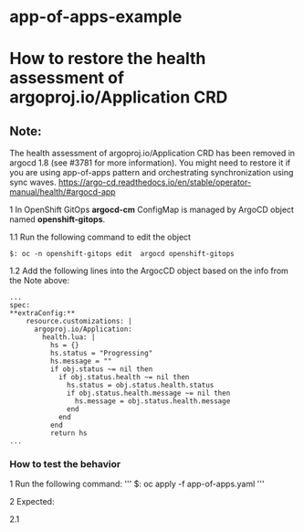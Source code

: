 # app-of-apps-example

# How to restore the health assessment of argoproj.io/Application CRD

## Note:
The health assessment of argoproj.io/Application CRD has been removed in argocd 1.8 (see #3781 for more information). You might need to restore it if you are using app-of-apps pattern and orchestrating synchronization using sync waves.
https://argo-cd.readthedocs.io/en/stable/operator-manual/health/#argocd-app

1 In OpenShift GitOps **argocd-cm** ConfigMap is managed by ArgoCD object named **openshift-gitops**.

1.1 Run the following command to edit the object
```
$: oc -n openshift-gitops edit  argocd openshift-gitops

```
1.2 Add the following lines into the ArgocCD object based on the info from the Note above:
```
...
spec:
**extraConfig:**
    resource.customizations: |
      argoproj.io/Application:
        health.lua: |
          hs = {}
          hs.status = "Progressing"
          hs.message = ""
          if obj.status ~= nil then
            if obj.status.health ~= nil then
              hs.status = obj.status.health.status
              if obj.status.health.message ~= nil then
                hs.message = obj.status.health.message
              end
            end
          end
          return hs
...
```
### How to test the behavior

1 Run the following command:
'''
$: oc apply -f app-of-apps.yaml
'''

2 Expected:
  
  2.1 

